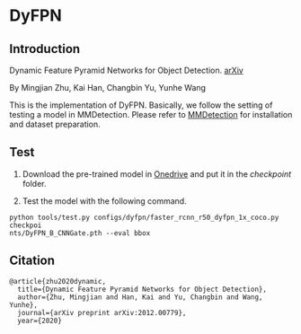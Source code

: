 # DyFPN

## Introduction
Dynamic Feature Pyramid Networks for Object Detection. [arXiv](https://arxiv.org/abs/2012.00779)

By Mingjian Zhu, Kai Han, Changbin Yu, Yunhe Wang


This is the implementation of DyFPN. Basically, we follow the setting of testing 
a model in MMDetection. Please refer to [MMDetection](https://github.com/open-mmlab/mmdetection) for installation and dataset preparation.


## Test
1. Download the pre-trained model in [Onedrive](https://westlakeu-my.sharepoint.com/:u:/g/personal/zhumingjian_westlake_edu_cn/ESmbMPHJ3SxDk6HfkwHDrqwBiVZN-fDPNSnNSj4Tq7VGOA?e=CQ8U97) and put it in the *checkpoint* folder.

2. Test the model with the following command.
```
python tools/test.py configs/dyfpn/faster_rcnn_r50_dyfpn_1x_coco.py checkpoi
nts/DyFPN_B_CNNGate.pth --eval bbox
```

## Citation
```
@article{zhu2020dynamic,
  title={Dynamic Feature Pyramid Networks for Object Detection},
  author={Zhu, Mingjian and Han, Kai and Yu, Changbin and Wang, Yunhe},
  journal={arXiv preprint arXiv:2012.00779},
  year={2020}

```